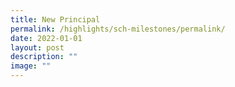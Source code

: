 ```yaml
---
title: New Principal
permalink: /highlights/sch-milestones/permalink/
date: 2022-01-01
layout: post
description: ""
image: ""
---
```

